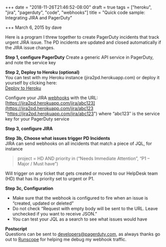 +++
date = "2018-11-26T21:46:52-08:00"
draft = true
tags = ["heroku", "jira", "pagerduty", "code", "webhooks"]
title = "Quick code sample: Integrating JIRA and PagerDuty"

+++
March 6, 2015 by dave

Here is a program I threw together to create PagerDuty incidents that track urgent JIRA issue. The PD incidents are updated and closed automatically if the JIRA issue changes.

**Step 1, configure PagerDuty**
Create a generic API service in PagerDuty, and note the service key

**Step 2, Deploy to Heroku (optional)**  
You can test with my Heroku instance (jira2pd.herokuapp.com) or deploy it yourself by clicking here:  
[Deploy to Heroku](https://heroku.com/deploy?template=https://github.com/eurica/jira)

Configure your JIRA [webhooks](http://blogs.atlassian.com/2012/10/jira-5-2-remote-integration-webhooks/) with the URL: [https://jira2pd.herokuapp.com/jira/abc123](https://jira2pd.herokuapp.com/jira/abc123 "https://jira2pd.herokuapp.com/jira/abc123") where “abc123″ is the service key for your PagerDuty service

**Step 3, configure JIRA**

**Step 3b, Choose what issues trigger PD Incidents**  
JIRA can send webhooks on all incidents that match a piece of JQL, for instance

> project = HD AND priority in (“Needs Immediate Attention”, “P1 – Major / Must have”)

Will trigger on any ticket that gets created or moved to our HelpDesk team (HD) that has its priority set to urgent or P1.

**Step 3c, Configuration**

* Make sure that the webhook is configured to fire when an issue is “created, updated or deleted”
* Do not check “Request with empty body will be sent to the URL. Leave unchecked if you want to receive JSON.”
* You can test your JQL as a search to see what issues would have

**Postscript**  
Questions can be sent to [developers@pagerduty.com](mailto:developers@pagerduty.com), as always thanks go out to [Runscope](https://www.runscope.com/) for helping me debug my webhook traffic.